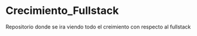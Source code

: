 # Crecimiento_Fullstack
Repositorio donde se ira viendo todo el creimiento con respecto al fullstack
